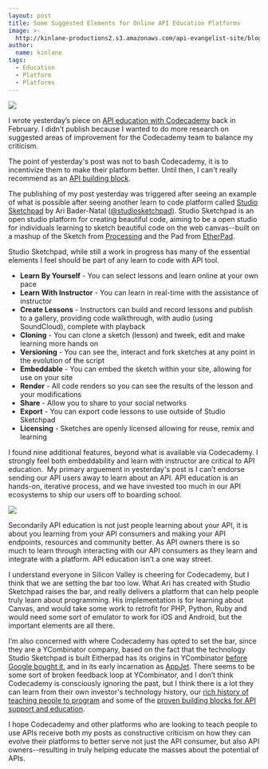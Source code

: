 ```yaml
---
layout: post
title: Some Suggested Elements for Online API Education Platforms
image: >-
  http://kinlane-productions2.s3.amazonaws.com/api-evangelist-site/blog/studeio-sketchpad-logo.png
author:
  name: kinlane
tags:
  - Education
  - Platform
  - Platforms
---
```

[![](https://s3.amazonaws.com/kinlane-productions2/api-evangelist/studio-sketchpad/studeio-sketchpad-logo.png)](http://studio.sketchpad.cc/ "Studio Sketchpad")

I wrote yesterday’s piece on [API education with Codecademy](/2013/04/09/api-education-with-codecademy/) back in February. I didn’t publish because I wanted to do more research on suggested areas of improvement for the Codecademy team to balance my criticism.

The point of yesterday's post was not to bash Codecademy, it is to incentivize them to make their platform better. Until then, I can't really recommend as an [API building block](/buildingblocks/ "API Building Block").

The publishing of my post yesterday was triggered after seeing an example of what is possible after seeing another learn to code platform called [Studio Sketchpad](http://studio.sketchpad.cc/ "Studio Sketchpad") by Ari Bader-Natal ([@studiosketchpad](https://twitter.com/studiosketchpad)). Studio Sketchpad is an open studio platform for creating beautiful code, aiming to be a open studio for individuals learning to sketch beautiful code on the web canvas--built on a mashup of the Sketch from [Processing](http://processingjs.org/ "Processing") and the Pad from [EtherPad](http://etherpad.com/).

Studio Sketchpad, while still a work in progress has many of the essential elements I feel should be part of any learn to code with API tool.

*   **Learn By Yourself** - You can select lessons and learn online at your own pace
*   **Learn With Instructor** \- You can learn in real-time with the assistance of instructor
*   **Create Lessons** - Instructors can build and record lessons and publish to a gallery, providing code walkthrough, with audio (using SoundCloud), complete with playback
*   **Cloning** - You can clone a sketch (lesson) and tweek, edit and make learning more hands on
*   **Versioning** - You can see the, interact and fork sketches at any point in the evolution of the script
*   **Embeddable** - You can embed the sketch within your site, allowing for use on your site
*   **Render** - All code renders so you can see the results of the lesson and your modifications
*   **Share** - Allow you to share to your social networks
*   **Export** - You can export code lessons to use outside of Studio Sketchpad
*   **Licensing** - Sketches are openly licensed allowing for reuse, remix and learning

I found nine additional features, beyond what is available via Codecademy. I strongly feel both embeddability and learn with instructor are critical to API education.  My primary arguement in yesterday's post is I can’t endorse sending our API users away to learn about an API. API education is an hands-on, iterative process, and we have invested too much in our API ecosystems to ship our users off to boarding school.

[![](https://s3.amazonaws.com/kinlane-productions2/api-evangelist/studio-sketchpad/studio-sketchpad-example.png)](http://studio.sketchpad.cc/ "Studio Sketchpad")

Secondarily API education is not just people learning about your API, it is about you learning from your API consumers and making your API endpoints, resources and community better. As API owners there is so much to learn through interacting with our API consumers as they learn and integrate with a platform. API education isn’t a one way street.

I understand everyone in Silicon Valley is cheering for Codecademy, but I think that we are setting the bar too low. What Ari has created with Studio Sketchpad raises the bar, and really delivers a platform that can help people truly learn about programming. His implementation is for learning about Canvas, and would take some work to retrofit for PHP, Python, Ruby and would need some sort of emulator to work for iOS and Android, but the important elements are all there.

I’m also concerned with where Codecademy has opted to set the bar, since they are a YCombinator company, based on the fact that the technology Studio Sketchpad is built Eitherpad has its origins in YCombinator [before Google bought it](https://news.ycombinator.com/item?id=977015), and in its early incarnation as [AppJet](https://en.wikipedia.org/wiki/AppJet). There seems to be some sort of broken feedback loop at YCombinator, and I don’t think Codecademy is consciously ignoring the past, but I think there is a lot they can learn from their own investor's technology history, our [rich history of teaching people to program](http://guide.hackeducation.com/techies.php) and some of the [proven building blocks for API support and education](http://apievangelist.com/buildingblocks/).

I hope Codecademy and other platforms who are looking to teach people to use APIs receive both my posts as constructive criticism on how they can evolve their platforms to better serve not just the API consumer, but also API owners--resulting in truly helping educate the masses about the potential of APIs.